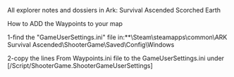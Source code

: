 All explorer notes and dossiers in Ark: Survival Ascended Scorched Earth

How to ADD the Waypoints to your map

1-find the "GameUserSettings.ini" file in:**\Steam\steamapps\common\ARK Survival Ascended\ShooterGame\Saved\Config\Windows

2-copy the lines From Waypoints.ini file to the GameUserSettings.ini under [/Script/ShooterGame.ShooterGameUserSettings]
